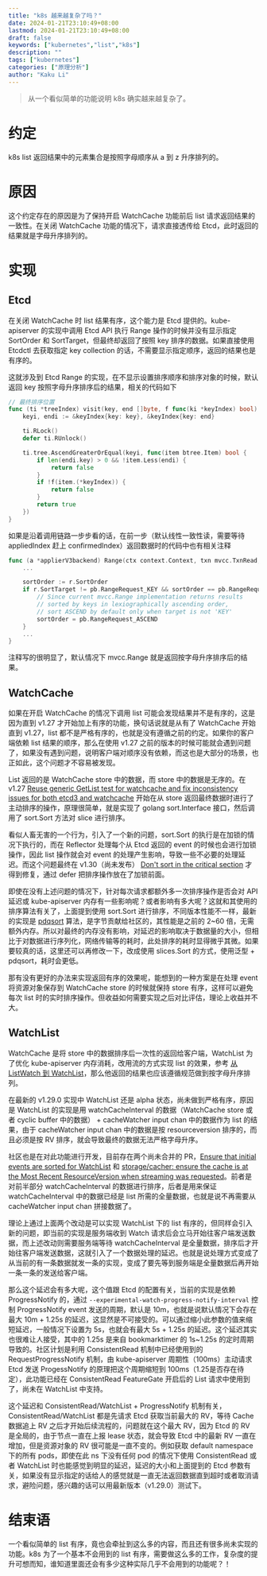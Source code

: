 ```yaml
---
title: "k8s 越来越复杂了吗？"
date: 2024-01-21T23:10:49+08:00
lastmod: 2024-01-21T23:10:49+08:00
draft: false
keywords: ["kubernetes","list","k8s"]
description: ""
tags: ["kubernetes"]
categories: ["原理分析"]
author: "Kaku Li"
---
```


> 从一个看似简单的功能说明 k8s 确实越来越复杂了。

# 约定

k8s list 返回结果中的元素集合是按照字母顺序从 a 到 z 升序排列的。

# 原因

这个约定存在的原因是为了保持开启 WatchCache 功能前后 list 请求返回结果的一致性。在关闭 WatchCache 功能的情况下，请求直接透传给 Etcd，此时返回的结果就是字母升序排列的。

# 实现

## Etcd

在关闭 WatchCache 时 list 结果有序，这个能力是 Etcd 提供的。kube-apiserver 的实现中调用 Etcd API 执行 Range 操作的时候并没有显示指定 SortOrder 和 SortTarget，但最终却返回了按照 key 排序的数据。如果直接使用 Etcdctl 去获取指定 key collection 的话，不需要显示指定顺序，返回的结果也是有序的。

这就涉及到 Etcd Range 的实现，在不显示设置排序顺序和排序对象的时候，默认返回 key 按照字母升序排序后的结果，相关的代码如下

```go
// 最终排序位置
func (ti *treeIndex) visit(key, end []byte, f func(ki *keyIndex) bool) {
	keyi, endi := &keyIndex{key: key}, &keyIndex{key: end}

	ti.RLock()
	defer ti.RUnlock()

	ti.tree.AscendGreaterOrEqual(keyi, func(item btree.Item) bool {
		if len(endi.key) > 0 && !item.Less(endi) {
			return false
		}
		if !f(item.(*keyIndex)) {
			return false
		}
		return true
	})
}
```

如果是沿着调用链路一步步看的话，在前一步（默认线性一致性读，需要等待 appliedIndex 赶上 confirmedIndex）返回数据时的代码中也有相关注释

```go
func (a *applierV3backend) Range(ctx context.Context, txn mvcc.TxnRead, r *pb.RangeRequest) (*pb.RangeResponse, error) {
	...

	sortOrder := r.SortOrder
	if r.SortTarget != pb.RangeRequest_KEY && sortOrder == pb.RangeRequest_NONE {
		// Since current mvcc.Range implementation returns results
		// sorted by keys in lexiographically ascending order,
		// sort ASCEND by default only when target is not 'KEY'
		sortOrder = pb.RangeRequest_ASCEND
	}
	...
}
```

注释写的很明显了，默认情况下 mvcc.Range 就是返回按字母升序排序后的结果。

## WatchCache

如果在开启 WatchCache 的情况下调用 list 可能会发现结果并不是有序的，这是因为直到 v1.27 才开始加上有序的功能，换句话说就是从有了 WatchCache 开始直到 v1.27，list 都不是严格有序的，也就是没有遵循之前的约定。如果你的客户端依赖 list 结果的顺序，那么在使用 v1.27 之前的版本的时候可能就会遇到问题了，如果没有遇到问题，说明客户端对顺序没有依赖，而这也是大部分的场景，也正如此，这个问题才不容易被发现。

List 返回的是 WatchCache store 中的数据，而 store 中的数据是无序的。在 v1.27 [Reuse generic GetList test for watchcache and fix inconsistency issues for both etcd3 and watchcache](https://github.com/kubernetes/kubernetes/pull/113730) 开始在从 store 返回最终数据时进行了主动排序的操作，原理很简单，就是实现了 golang sort.Interface 接口，然后调用了 sort.Sort 方法对 slice 进行排序。

看似人畜无害的一个行为，引入了一个新的问题，sort.Sort 的执行是在加锁的情况下执行的，而在 Reflector 处理每个从 Etcd 返回的 event 的时候也会进行加锁操作，因此 list 操作就会对 event 的处理产生影响，导致一些不必要的处理延迟。而这个问题最终在 v1.30（尚未发布） [Don't sort in the critical section](https://github.com/kubernetes/kubernetes/pull/122027) 才得到修复，通过 defer 把排序操作放在了加锁前面。

即使在没有上述问题的情况下，针对每次请求都额外多一次排序操作是否会对 API 延迟或 kube-apiserver 内存有一些影响呢？或者影响有多大呢？这就和其使用的排序算法有关了，上面提到使用 sort.Sort 进行排序，不同版本性能不一样，最新的实现是 [pdqsort](https://blog.csdn.net/ByteDanceTech/article/details/124464192) 算法，是字节贡献给社区的，其性能是之前的 2~60 倍，无需额外内存。所以对最终的内存没有影响，对延迟的影响取决于数据量的大小，但相比于对数据进行序列化，网络传输等的耗时，此处排序的耗时显得微乎其微。如果要较真的话，这里还可以再修改一下，改成使用 slices.Sort 的方式，使用泛型 + pdqsort，耗时会更低。

那有没有更好的办法来实现返回有序的效果呢，能想到的一种方案是在处理 event 将资源对象保存到 WatchCache store 的时候就保持 store 有序，这样可以避免每次 list 时的实时排序操作。但收益如何需要实现之后对比评估，理论上收益并不大。

## WatchList

WatchCache 是将 store 中的数据排序后一次性的返回给客户端，WatchList 为了优化 kube-apiserver 内存消耗，改用流的方式实现 list 的效果，参考 [从 ListWatch 到 WatchList](https://mp.weixin.qq.com/s/futHT0njb5y2UHLeg7BL7w)，那么他返回的结果也应该遵循规范做到按字母升序排列。

在最新的 v1.29.0 实现中 WatchList 还是 alpha 状态，尚未做到严格有序，原因是 WatchList 的实现是用 watchCacheInterval 的数据（WatchCache store 或者 cyclic buffer 中的数据） + cacheWatcher input chan 中的数据作为 list 的结果，由于 cacheWatcher input chan 中的数据是按 resourceversion 排序的，而且必须是按 RV 排序，就会导致最终的数据无法严格字母升序。

社区也是在对此功能进行开发，目前存在两个尚未合并的 PR，[Ensure that initial events are sorted for WatchList](https://github.com/kubernetes/kubernetes/pull/120897/) 和 [storage/cacher: ensure the cache is at the Most Recent ResourceVersion when streaming was requested](https://github.com/kubernetes/kubernetes/pull/122830)。前者是对前半部分 watchCacheInterval 的数据进行排序，后者是用来保证 watchCacheInterval 中的数据已经是 list 所需的全量数据，也就是说不再需要从 cacheWatcher input chan 拼接数据了。

理论上通过上面两个改动是可以实现 WatchList 下的 list 有序的，但同样会引入新的问题，即当前的实现是服务端收到 Watch 请求后会立马开始往客户端发送数据，而上述改动则需要服务端等待 watchCacheInterval 是全量数据，排序后才开始往客户端发送数据，这就引入了一个数据处理的延迟。也就是说处理方式变成了从当前的有一条数据就发一条的实现，变成了要先等到服务端是全量数据后再开始一条一条的发送给客户端。

那么这个延迟会有多大呢，这个值跟 Etcd 的配置有关，当前的实现是依赖 ProgressNotify 的，通过 `--experimental-watch-progress-notify-interval` 控制 ProgressNotify event 发送的周期，默认是 10m，也就是说默认情况下会存在最大 10m + 1.25s 的延迟，这显然是不可接受的。可以通过缩小此参数的值来缩短延迟，一般情况下设置为 5s，也就会有最大 5s + 1.25s 的延迟。这个延迟其实也很难让人接受，其中的 1.25s 是来自 bookmarktimer 的 1s~1.25s 的定时周期导致的。社区计划是利用 ConsistentRead 机制中已经使用到的 RequestProgressNotify 机制，由 kube-apiserver 周期性（100ms）主动请求 Etcd 发送 ProgessNotify 的原理把这个周期缩短到 100ms（1.25是否存在待定），此功能已经在 ConsistentRead FeatureGate 开启后的 List 请求中使用到了，尚未在 WatchList 中支持。

这个延迟和 ConsistentRead/WatchList + ProgressNotify 机制有关，ConsistentRead/WatchList 都是先请求 Etcd 获取当前最大的 RV，等待 Cache 数据追上 RV 之后才开始后续流程的，问题就在这个最大 RV，因为 Etcd 的 RV 是全局的，由于节点一直在上报 lease 状态，就会导致 Etcd 中的最新 RV 一直在增加，但是资源对象的 RV 很可能是一直不变的。例如获取 default namespace 下的所有 pods，即使在此 ns 下没有任何 pod 的情况下使用 ConsistentRead 或者 WatchList 时也能感觉到明显的延迟，延迟的大小和上面提到的 Etcd 参数有关，如果没有显示指定的话给人的感觉就是一直无法返回数据直到超时或者取消请求，避险问题，感兴趣的话可以用最新版本（v1.29.0）测试下。

# 结束语

一个看似简单的 list 有序，竟也会牵扯到这么多的内容，而且还有很多尚未实现的功能。k8s 为了一个基本不会用到的 list 有序，需要做这么多的工作，复杂度的提升可想而知，谁知道里面还会有多少这种实际几乎不会用到的功能呢？！
